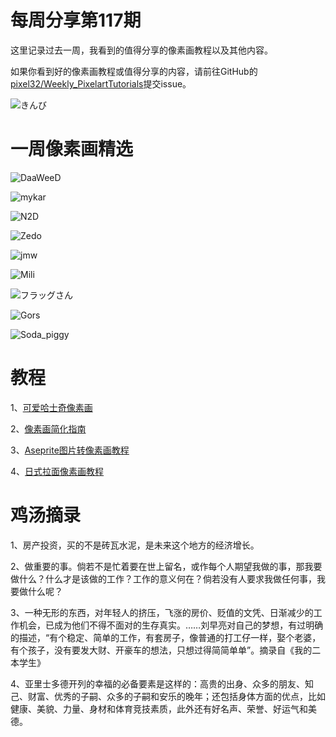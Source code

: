 # 每周分享第117期

这里记录过去一周，我看到的值得分享的像素画教程以及其他内容。

如果你看到好的像素画教程或值得分享的内容，请前往GitHub的[pixel32/Weekly_PixelartTutorials](https://github.com/pixel32/Weekly_PixelartTutorials "pixel32/Weekly_PixelartTutorials")提交issue。

![きんび](https://pbs.twimg.com/media/EsUlTAqU4AEjhwK?format=jpg&name=large)

# 一周像素画精选

![DaaWeeD
](https://pbs.twimg.com/media/EsWzoR5XcAAwkfc?format=png&name=4096x4096)

![mykar
](https://pbs.twimg.com/media/EsYQ_IBUwAInWK3?format=png&name=small)

![N2D
](https://pbs.twimg.com/media/EsWG0L-XUAoXt-a?format=png&name=900x900)

![Zedo
](https://pbs.twimg.com/media/EsW3JIXXcAI-FTb?format=png&name=large)

![jmw
](https://pbs.twimg.com/media/EsYKUA-W8AMTimn?format=png&name=medium)


![Mili
](https://pbs.twimg.com/media/EsXrEwrWMAEalpG?format=png&name=medium)

![フラッグさん
](https://pbs.twimg.com/media/EsUJp-ZUUAIajRN?format=png&name=medium)

![Gors](https://pbs.twimg.com/media/EsThSpNXIAUd3IR?format=png&name=large)

![Soda_piggy
](https://pbs.twimg.com/media/EsSw0TxXYAIdWIY?format=png&name=large)

# 教程


1、[可爱哈士奇像素画](https://mp.weixin.qq.com/s/W-eCbWTAqKgmZdtef-JF8Q)

2、[像素画简化指南](https://mp.weixin.qq.com/s/UGQm2g-DrBjwT7azkdZh-Q)

3、[Aseprite图片转像素画教程](https://mp.weixin.qq.com/s/PrH_W6yqM66rXJplx1_iIA)

4、[日式拉面像素画教程](https://mp.weixin.qq.com/s/T91oJTZgPoEKXZlbkuQ6Xg)

# 鸡汤摘录

1、房产投资，买的不是砖瓦水泥，是未来这个地方的经济增长。

2、做重要的事。倘若不是忙着要在世上留名，或作每个人期望我做的事，那我要做什么？什么才是该做的工作？工作的意义何在？倘若没有人要求我做任何事，我要做什么呢？

3、一种无形的东西，对年轻人的挤压，飞涨的房价、贬值的文凭、日渐减少的工作机会，已成为他们不得不面对的生存真实。……刘早亮对自己的梦想，有过明确的描述，“有个稳定、简单的工作，有套房子，像普通的打工仔一样，娶个老婆，有个孩子，没有要发大财、开豪车的想法，只想过得简简单单”。摘录自《我的二本学生》

4、亚里士多德开列的幸福的必备要素是这样的：高贵的出身、众多的朋友、知己、财富、优秀的子嗣、众多的子嗣和安乐的晚年；还包括身体方面的优点，比如健康、美貌、力量、身材和体育竞技素质，此外还有好名声、荣誉、好运气和美德。








